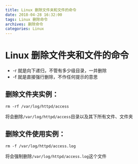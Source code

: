 ```yaml
---
title: Linux 删除文件夹和文件的命令
date: 2018-04-28 16:32:00
tags: Linux 删除命令
archives: 删除命令
categories: Linux
---
```

# Linux 删除文件夹和文件的命令
+ -r 就是向下递归，不管有多少级目录，一并删除
+ -f 就是直接强行删除，不作任何提示的意思

## 删除文件夹实例：
    rm -rf /var/log/httpd/access

将会删除`/var/log/httpd/access`目录以及其下所有文件、文件夹

## 删除文件使用实例：

    rm -f /var/log/httpd/access.log

将会强制删除`/var/log/httpd/access.log`这个文件